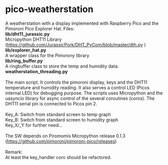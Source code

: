# pico-weatherstation
A weatherstation with a display implemented with Raspberry Pico and the Pimoroni Pico Explorer Hat.
Files:
<br><b>lib/dht11_jurassic.py</b>
<br>Micropython DHT11 Library (https://github.com/JurassicPork/DHT_PyCom/blob/master/dth.py )
<br><b>lib/explorer_hat.py</b>
<br>A wrapper class for the Pimorony library
<br><b>lib/ring_buffer.py</b>
<br>A ringbuffer class to store the temp and humidity data.
<br><b>weatherstation_threading.py</b><br>
<br>The main script. It controls the pimoroni display, keys and the DHT11 temperature and humidity reading.
It also serves a control LED (Picos internal LED) for debugging purpose.
The scripts uses Micropython and the uasyncio library for async control of the several coroutines (coros).
The DHT11 serial pin is connected to Picos pin 2.
<br>
<br>Key_A: Switch from standard screen to temp graph
<br>Key_B: Switch from standard screen to humidity graph
<br>Key_X/_Y for further need...
<br>
<br>The SW depends on Piromomis Micropython release 0.1.3 (https://github.com/pimoroni/pimoroni-pico/releases)
<br>
<br>Remark:
<br>At least the key_handler coro should be refactored.

